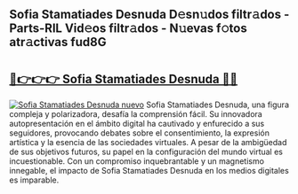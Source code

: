 ## Sofia Stamatiades Desnuda D𝚎sn𝚞dos filtr𝚊dos - Parts-RlL Vid𝚎os filtr𝚊dos - N𝚞evas f𝚘tos atr𝚊ctivas fud8G

# <h2><a href="http://mb2e9dg.tromn.icu/?c=Sofia+Stamatiades+Desnuda">🔗👉👉👉 Sofia Stamatiades Desnuda 🔗🔗</a></h2>

[![Sofia Stamatiades Desnuda nuevo](https://i.imgur.com/pEAQMta.gif)](http://mb2e9dg.tromn.icu/?c=Sofia+Stamatiades+Desnuda)
Sofia Stamatiades Desnuda, una figura compleja y polarizadora, desafía la comprensión fácil. Su innovadora autopresentación en el ámbito digital ha cautivado y enfurecido a sus seguidores, provocando debates sobre el consentimiento, la expresión artística y la esencia de las sociedades virtuales. A pesar de la ambigüedad de sus objetivos futuros, su papel en la configuración del mundo virtual es incuestionable. Con un compromiso inquebrantable y un magnetismo innegable, el impacto de Sofia Stamatiades Desnuda en los medios digitales es imparable.

